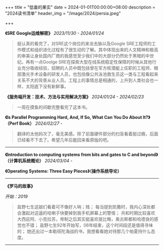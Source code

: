 +++
title = "低垂的果实"
date = 2024-01-01T00:00:00+08:00
description = "2024读书清单"
header_img = "/image/2024/persia.jpeg"

+++

**《SRE Google运维解密》** *2023/11/30 - 2024/01/24*

> 挺认真的看完了，对SRE这个岗位的来龙去脉以及Google SRE工程师的工作模式和组织进化过程有了很生动的了解。其中体现出来的人文精神和极高的审美让身处国内厂商的我感觉至少我们中的大部分仍然处于黑暗的中世纪。再有一点Goolge SRE在探索大型在线系统稳定性保障的时候从其他行业充分吸收经验，招聘的人员中既包括曾在军方核潜艇上任职的工程师、眼部激光手术设备的研发人员，也包括像公共泳池救生员这一类与工程看起来关系不大的背景从业人员。工程上的事情总是相通的，上升到人类社会也一样，太阳底下没有新鲜事。

**《服务端开发：技术、方法与实用解决方案》** *2024/01/24 - 2024/02/23*

> 一周在摸鱼的间歇完整看完了这本书。

**《Is Parallel Programming Hard, And, If So, What Can You Do About It?》（Perf Book）** *2024/02/27 -*

> 翻译的太他妈次了，毫无美感。除了前面硬件部分的扫盲看着挺过瘾，后面已经看不下去了。希望几年后能回来看原版的吧。

---

**《Introduction to computing systems from bits and gates to C and beyond》（计算机系统概论）**  *2024/03/04 -*

**《Operating Systems: Three Easy Pieces》（操作系统导论）**

---

**《罗马的故事》**

*开始：2019*
> 盐野七生这娘们看着可不像好人呐；贱；
> 每当提到凯撒时，我内心深处都会激起对这逼的哈喇子快要掉到我手机屏幕上的警惕；
> 共和时期比较喜欢大西庇阿、小克拉苏，帝制之后其实挺喜欢提比略，奥古斯都和哈德良的感觉也不错；
> 盐野七生92年开始写，06年结束，这个时间段还是值得寻味的；
> 她还出过一本勒班陀海战的书，我想看看她对待那几个帕夏持什么态度。
---
